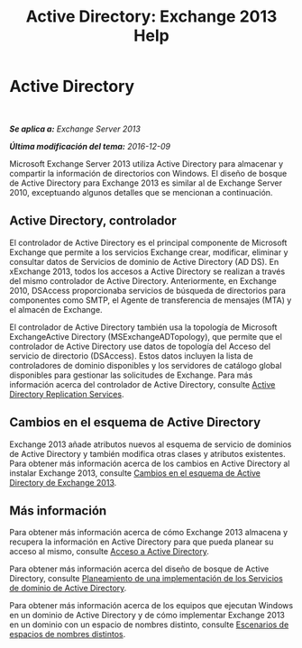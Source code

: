 ﻿---
title: 'Active Directory: Exchange 2013 Help'
TOCTitle: Active Directory
ms:assetid: 8e8464df-2d1d-4d68-82de-b0c158c549c3
ms:mtpsurl: https://technet.microsoft.com/es-es/library/Bb123715(v=EXCHG.150)
ms:contentKeyID: 49895768
ms.date: 04/23/2018
mtps_version: v=EXCHG.150
ms.translationtype: HT
---

# Active Directory

 

_**Se aplica a:** Exchange Server 2013_

_**Última modificación del tema:** 2016-12-09_

Microsoft Exchange Server 2013 utiliza Active Directory para almacenar y compartir la información de directorios con Windows. El diseño de bosque de Active Directory para Exchange 2013 es similar al de Exchange Server 2010, exceptuando algunos detalles que se mencionan a continuación.

## Active Directory, controlador

El controlador de Active Directory es el principal componente de Microsoft Exchange que permite a los servicios Exchange crear, modificar, eliminar y consultar datos de Servicios de dominio de Active Directory (AD DS). En xExchange 2013, todos los accesos a Active Directory se realizan a través del mismo controlador de Active Directory. Anteriormente, en Exchange 2010, DSAccess proporcionaba servicios de búsqueda de directorios para componentes como SMTP, el Agente de transferencia de mensajes (MTA) y el almacén de Exchange.

El controlador de Active Directory también usa la topología de Microsoft ExchangeActive Directory (MSExchangeADTopology), que permite que el controlador de Active Directory use datos de topología del Acceso del servicio de directorio (DSAccess). Estos datos incluyen la lista de controladores de dominio disponibles y los servidores de catálogo global disponibles para gestionar las solicitudes de Exchange. Para más información acerca del controlador de Active Directory, consulte [Active Directory Replication Services](https://go.microsoft.com/fwlink/p/?linkid=110942).

## Cambios en el esquema de Active Directory

Exchange 2013 añade atributos nuevos al esquema de servicio de dominios de Active Directory y también modifica otras clases y atributos existentes. Para obtener más información acerca de los cambios en Active Directory al instalar Exchange 2013, consulte [Cambios en el esquema de Active Directory de Exchange 2013](exchange-2013-active-directory-schema-changes-exchange-2013-help.md).

## Más información

Para obtener más información acerca de cómo Exchange 2013 almacena y recupera la información en Active Directory para que pueda planear su acceso al mismo, consulte [Acceso a Active Directory](access-to-active-directory-exchange-2013-help.md).

Para obtener más información acerca del diseño de bosque de Active Directory, consulte [Planeamiento de una implementación de los Servicios de dominio de Active Directory](https://go.microsoft.com/fwlink/p/?linkid=264957).

Para obtener más información acerca de los equipos que ejecutan Windows en un dominio de Active Directory y de cómo implementar Exchange 2013 en un dominio con un espacio de nombres distinto, consulte [Escenarios de espacios de nombres distintos](disjoint-namespace-scenarios-exchange-2013-help.md).


